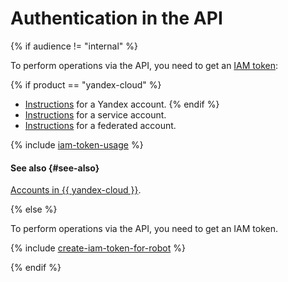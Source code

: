 # Authentication in the API

{% if audience != "internal" %}

To perform operations via the API, you need to get an [IAM token](../iam/concepts/authorization/iam-token.md):

{% if product == "yandex-cloud" %}
* [Instructions](../iam/operations/iam-token/create.md) for a Yandex account.
{% endif %}
* [Instructions](../iam/operations/iam-token/create-for-sa.md) for a service account.
* [Instructions](../iam/operations/iam-token/create-for-federation.md) for a federated account.

{% include [iam-token-usage](iam-token-usage.md) %}

#### See also {#see-also}

[Accounts in {{ yandex-cloud }}](../iam/concepts/index.md#accounts).

{% else %}

To perform operations via the API, you need to get an IAM token.

{% include [create-iam-token-for-robot](iam/create-iam-token-for-robot.md) %}

{% endif %}
